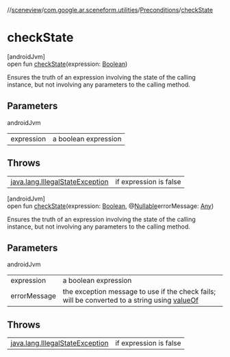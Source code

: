 //[sceneview](../../../index.md)/[com.google.ar.sceneform.utilities](../index.md)/[Preconditions](index.md)/[checkState](check-state.md)

# checkState

[androidJvm]\
open fun [checkState](check-state.md)(expression: [Boolean](https://kotlinlang.org/api/latest/jvm/stdlib/kotlin/-boolean/index.html))

Ensures the truth of an expression involving the state of the calling instance, but not involving any parameters to the calling method.

## Parameters

androidJvm

| | |
|---|---|
| expression | a boolean expression |

## Throws

| | |
|---|---|
| [java.lang.IllegalStateException](https://developer.android.com/reference/kotlin/java/lang/IllegalStateException.html) | if expression is false |

[androidJvm]\
open fun [checkState](check-state.md)(expression: [Boolean](https://kotlinlang.org/api/latest/jvm/stdlib/kotlin/-boolean/index.html), @[Nullable](https://developer.android.com/reference/kotlin/androidx/annotation/Nullable.html)errorMessage: [Any](https://kotlinlang.org/api/latest/jvm/stdlib/kotlin/-any/index.html))

Ensures the truth of an expression involving the state of the calling instance, but not involving any parameters to the calling method.

## Parameters

androidJvm

| | |
|---|---|
| expression | a boolean expression |
| errorMessage | the exception message to use if the check fails; will be converted to a string using [valueOf](https://developer.android.com/reference/kotlin/java/lang/String.html#valueof) |

## Throws

| | |
|---|---|
| [java.lang.IllegalStateException](https://developer.android.com/reference/kotlin/java/lang/IllegalStateException.html) | if expression is false |

